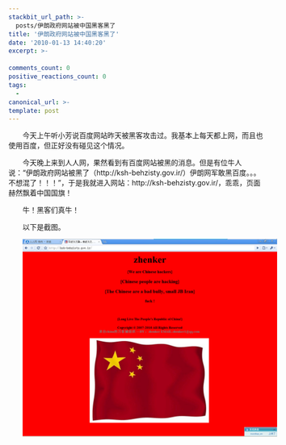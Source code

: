 ```yaml
---
stackbit_url_path: >-
  posts/伊朗政府网站被中国黑客黑了
title: '伊朗政府网站被中国黑客黑了'
date: '2010-01-13 14:40:20'
excerpt: >-
  
comments_count: 0
positive_reactions_count: 0
tags: 
  - 
canonical_url: >-
template: post
---
```

<div style="text-indent: 2em;"><p>今天上午听小芳说百度网站昨天被黑客攻击过。我基本上每天都上网，而且也使用百度，但正好没有碰见这个情况。</p><p>今天晚上来到人人网，果然看到有百度网站被黑的消息。但是有位牛人说：“伊朗政府网站被黑了（http://ksh-behzisty.gov.ir/）伊朗网军敢黑百度。。。不想混了！！！”，于是我就进入网站：http://ksh-behzisty.gov.ir/，乖乖，页面赫然飘着中国国旗！</p><p>牛！黑客们真牛！</p><p>以下是截图。</p><p><img onload="ResizeImage(this,520)" src="https://raw.githubusercontent.com/Jeff-Tian/blogengine.net/master/Source/BlogEngine/BlogEngine.NET/App_Data/files/image_371.png" alt="" title=""></p></div>